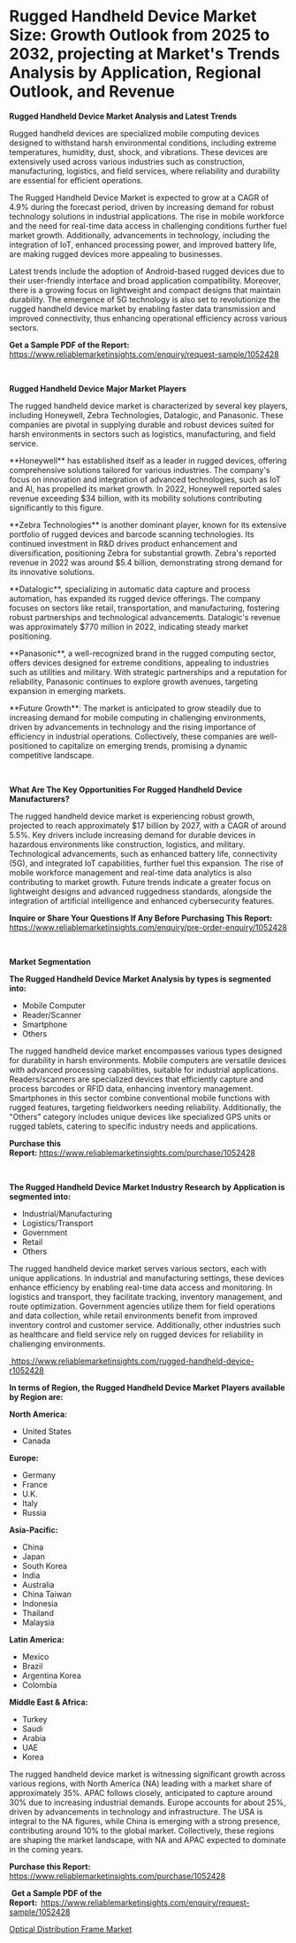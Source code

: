 <p><h1>Rugged Handheld Device Market Size: Growth Outlook from 2025 to 2032, projecting at Market's Trends Analysis by Application, Regional Outlook, and Revenue</h1></p><p><strong>Rugged Handheld Device Market Analysis and Latest Trends</strong></p>
<p><p>Rugged handheld devices are specialized mobile computing devices designed to withstand harsh environmental conditions, including extreme temperatures, humidity, dust, shock, and vibrations. These devices are extensively used across various industries such as construction, manufacturing, logistics, and field services, where reliability and durability are essential for efficient operations.</p><p>The Rugged Handheld Device Market is expected to grow at a CAGR of 4.9% during the forecast period, driven by increasing demand for robust technology solutions in industrial applications. The rise in mobile workforce and the need for real-time data access in challenging conditions further fuel market growth. Additionally, advancements in technology, including the integration of IoT, enhanced processing power, and improved battery life, are making rugged devices more appealing to businesses.</p><p>Latest trends include the adoption of Android-based rugged devices due to their user-friendly interface and broad application compatibility. Moreover, there is a growing focus on lightweight and compact designs that maintain durability. The emergence of 5G technology is also set to revolutionize the rugged handheld device market by enabling faster data transmission and improved connectivity, thus enhancing operational efficiency across various sectors.</p></p>
<p><strong>Get a Sample PDF of the Report:&nbsp;</strong> <a href="https://www.reliablemarketinsights.com/enquiry/request-sample/1052428?utm_campaign=1937&utm_medium=2&utm_source=Github&utm_content=ia&utm_term=21022025&utm_id=rugged-handheld-device">https://www.reliablemarketinsights.com/enquiry/request-sample/1052428</a></p>
<p>&nbsp;</p>
<p><strong>Rugged Handheld Device Major Market Players</strong></p>
<p><p>The rugged handheld device market is characterized by several key players, including Honeywell, Zebra Technologies, Datalogic, and Panasonic. These companies are pivotal in supplying durable and robust devices suited for harsh environments in sectors such as logistics, manufacturing, and field service.</p><p>**Honeywell** has established itself as a leader in rugged devices, offering comprehensive solutions tailored for various industries. The company's focus on innovation and integration of advanced technologies, such as IoT and AI, has propelled its market growth. In 2022, Honeywell reported sales revenue exceeding $34 billion, with its mobility solutions contributing significantly to this figure.</p><p>**Zebra Technologies** is another dominant player, known for its extensive portfolio of rugged devices and barcode scanning technologies. Its continued investment in R&D drives product enhancement and diversification, positioning Zebra for substantial growth. Zebra's reported revenue in 2022 was around $5.4 billion, demonstrating strong demand for its innovative solutions.</p><p>**Datalogic**, specializing in automatic data capture and process automation, has expanded its rugged device offerings. The company focuses on sectors like retail, transportation, and manufacturing, fostering robust partnerships and technological advancements. Datalogic's revenue was approximately $770 million in 2022, indicating steady market positioning.</p><p>**Panasonic**, a well-recognized brand in the rugged computing sector, offers devices designed for extreme conditions, appealing to industries such as utilities and military. With strategic partnerships and a reputation for reliability, Panasonic continues to explore growth avenues, targeting expansion in emerging markets.</p><p>**Future Growth**: The market is anticipated to grow steadily due to increasing demand for mobile computing in challenging environments, driven by advancements in technology and the rising importance of efficiency in industrial operations. Collectively, these companies are well-positioned to capitalize on emerging trends, promising a dynamic competitive landscape.</p></p>
<p>&nbsp;</p>
<p><strong>What Are The Key Opportunities For Rugged Handheld Device Manufacturers?</strong></p>
<p><p>The rugged handheld device market is experiencing robust growth, projected to reach approximately $17 billion by 2027, with a CAGR of around 5.5%. Key drivers include increasing demand for durable devices in hazardous environments like construction, logistics, and military. Technological advancements, such as enhanced battery life, connectivity (5G), and integrated IoT capabilities, further fuel this expansion. The rise of mobile workforce management and real-time data analytics is also contributing to market growth. Future trends indicate a greater focus on lightweight designs and advanced ruggedness standards, alongside the integration of artificial intelligence and enhanced cybersecurity features.</p></p>
<p><strong>Inquire or Share Your Questions If Any Before Purchasing This Report:</strong> <a href="https://www.reliablemarketinsights.com/enquiry/pre-order-enquiry/1052428?utm_campaign=1937&utm_medium=2&utm_source=Github&utm_content=ia&utm_term=21022025&utm_id=rugged-handheld-device">https://www.reliablemarketinsights.com/enquiry/pre-order-enquiry/1052428</a></p>
<p>&nbsp;</p>
<p><strong>Market Segmentation</strong></p>
<p><strong>The Rugged Handheld Device Market Analysis by types is segmented into:</strong></p>
<p><ul><li>Mobile Computer</li><li>Reader/Scanner</li><li>Smartphone</li><li>Others</li></ul></p>
<p><p>The rugged handheld device market encompasses various types designed for durability in harsh environments. Mobile computers are versatile devices with advanced processing capabilities, suitable for industrial applications. Readers/scanners are specialized devices that efficiently capture and process barcodes or RFID data, enhancing inventory management. Smartphones in this sector combine conventional mobile functions with rugged features, targeting fieldworkers needing reliability. Additionally, the "Others" category includes unique devices like specialized GPS units or rugged tablets, catering to specific industry needs and applications.</p></p>
<p><strong>Purchase this Report:&nbsp;</strong><a href="https://www.reliablemarketinsights.com/purchase/1052428?utm_campaign=1937&utm_medium=2&utm_source=Github&utm_content=ia&utm_term=21022025&utm_id=rugged-handheld-device">https://www.reliablemarketinsights.com/purchase/1052428</a></p>
<p>&nbsp;</p>
<p><strong>The Rugged Handheld Device Market Industry Research by Application is segmented into:</strong></p>
<p><ul><li>Industrial/Manufacturing</li><li>Logistics/Transport</li><li>Government</li><li>Retail</li><li>Others</li></ul></p>
<p><p>The rugged handheld device market serves various sectors, each with unique applications. In industrial and manufacturing settings, these devices enhance efficiency by enabling real-time data access and monitoring. In logistics and transport, they facilitate tracking, inventory management, and route optimization. Government agencies utilize them for field operations and data collection, while retail environments benefit from improved inventory control and customer service. Additionally, other industries such as healthcare and field service rely on rugged devices for reliability in challenging environments.</p></p>
<p><a href="https://www.reliablemarketinsights.com/rugged-handheld-device-r1052428?utm_campaign=1937&utm_medium=2&utm_source=Github&utm_content=ia&utm_term=21022025&utm_id=rugged-handheld-device">&nbsp;https://www.reliablemarketinsights.com/rugged-handheld-device-r1052428</a></p>
<p><strong>In terms of Region, the Rugged Handheld Device Market Players available by Region are:</strong></p>
<p>
    <p> <strong> North America: </strong>
        <ul>
            <li>United States</li>
            <li>Canada</li>
        </ul>
        </p> 
    <p> <strong> Europe: </strong>
        <ul>
            <li>Germany</li>
            <li>France</li>
            <li>U.K.</li>
            <li>Italy</li>
            <li>Russia</li>
        </ul>
        </p> 
    <p> <strong> Asia-Pacific: </strong>
        <ul>
            <li>China</li>
            <li>Japan</li>
            <li>South Korea</li>
            <li>India</li>
            <li>Australia</li>
            <li>China Taiwan</li>
            <li>Indonesia</li>
            <li>Thailand</li>
            <li>Malaysia</li>
        </ul>
        </p> 
    <p> <strong> Latin America: </strong>
        <ul>
            <li>Mexico</li>
            <li>Brazil</li>
            <li>Argentina Korea</li>
            <li>Colombia</li>
        </ul>
        </p> 
    <p> <strong> Middle East & Africa: </strong>
        <ul>
            <li>Turkey</li>
            <li>Saudi</li>
            <li>Arabia</li>
            <li>UAE</li>
            <li>Korea</li>
        </ul>
    </p>
    </p>
<p><p>The rugged handheld device market is witnessing significant growth across various regions, with North America (NA) leading with a market share of approximately 35%. APAC follows closely, anticipated to capture around 30% due to increasing industrial demands. Europe accounts for about 25%, driven by advancements in technology and infrastructure. The USA is integral to the NA figures, while China is emerging with a strong presence, contributing around 10% to the global market. Collectively, these regions are shaping the market landscape, with NA and APAC expected to dominate in the coming years.</p></p>
<p><strong>Purchase this Report: </strong><a href="https://www.reliablemarketinsights.com/purchase/1052428?utm_campaign=1937&utm_medium=2&utm_source=Github&utm_content=ia&utm_term=21022025&utm_id=rugged-handheld-device">https://www.reliablemarketinsights.com/purchase/1052428</a></p>
<p>&nbsp;<strong>Get a Sample PDF of the Report:&nbsp;&nbsp;</strong><a href="https://www.reliablemarketinsights.com/enquiry/request-sample/1052428?utm_campaign=1937&utm_medium=2&utm_source=Github&utm_content=ia&utm_term=21022025&utm_id=rugged-handheld-device">https://www.reliablemarketinsights.com/enquiry/request-sample/1052428</a></p>
<p><strong></strong></p>
<p><p><a href="https://github.com/ypumgtoivo/Market-Research-Report-List-1/blob/main/optical-distribution-frame-market.md?utm_campaign=1937&utm_medium=2&utm_source=Github&utm_content=ia&utm_term=21022025&utm_id=rugged-handheld-device">Optical Distribution Frame Market</a></p></p>